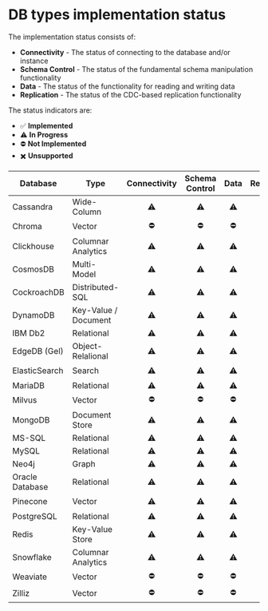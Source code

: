 # DB types implementation status

The implementation status consists of:
- **Connectivity** - The status of connecting to the database and/or instance
- **Schema Control** - The status of the fundamental schema manipulation functionality
- **Data** - The status of the functionality for reading and writing data
- **Replication** - The status of the CDC-based replication functionality

The status indicators are:
- ✅ **Implemented** 
- ⚠️ **In Progress** 
- ⛔️ **Not Implemented** 
- ✖️ **Unsupported** 

| Database | Type | Connectivity | Schema Control |Data| Replication | 
|----------|------|:---------:|:-----------:|:--:|:----------:|
| Cassandra | Wide-Column | ⚠️ | ⚠️ | ⚠️ | ⚠️|
| Chroma | Vector | ⛔️ | ⛔️ | ⛔️ | ✖️ |
| Clickhouse | Columnar Analytics | ⚠️ | ⚠️ | ⚠️ | ⚠️ |
| CosmosDB | Multi-Model  | ⚠️ | ⚠️ | ⚠️ | ⚠️ |
| CockroachDB | Distributed-SQL | ⚠️ | ⚠️ | ⚠️ | ⚠️ |
| DynamoDB | Key-Value / Document | ⚠️ | ⚠️ | ⚠️ | ⚠️ |
| IBM Db2 | Relational  | ⚠️ | ⚠️ | ⚠️ | ⚠️ |
| EdgeDB (Gel) | Object-Relalional |  ⚠️ | ⚠️ | ⚠️ | ✖️ |
| ElasticSearch | Search | ⚠️ | ⚠️ | ⚠️ | ✖️ |
| MariaDB | Relational | ⚠️ | ⚠️ | ⚠️ | ⚠️ |
| Milvus | Vector |  ⛔️ | ⛔️ | ⛔️ | ✖️ |
| MongoDB | Document Store |  ⚠️ | ⚠️ | ⚠️ | ⚠️ |
| MS-SQL | Relational |  ⚠️ | ⚠️ | ⚠️ | ⚠️ |
| MySQL | Relational | ⚠️ | ⚠️ | ⚠️ | ⚠️ |
| Neo4j | Graph |  ⚠️ | ⚠️ | ⚠️ | ⚠️ |
| Oracle Database | Relational |  ⚠️ | ⚠️ | ⚠️ | ⚠️ |
| Pinecone | Vector | ⚠️ | ⚠️ | ⚠️ | ✖️ |
| PostgreSQL | Relational |  ⚠️ | ⚠️ | ⚠️ | ⚠️|
| Redis | Key-Value Store | ⚠️ | ⚠️ | ⚠️ | ⚠️|
| Snowflake | Columnar Analytics | ⚠️ | ⚠️ | ⚠️ | ⚠️|
| Weaviate | Vector | ⛔️ | ⛔️ | ⛔️ | ✖️ |
| Zilliz | Vector | ⛔️ | ⛔️ | ⛔️ | ✖️ |

